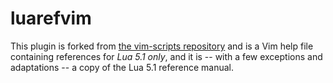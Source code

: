 # luarefvim

This plugin is forked from [the vim-scripts repository](https://github.com/vim-scripts/luarefvim) and is a Vim help file containing references for *Lua 5.1 only*, and it is -- with a few exceptions and adaptations -- a copy of the Lua 5.1 reference manual.
